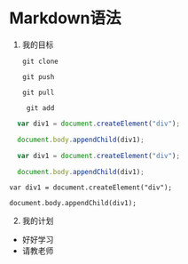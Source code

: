 # Markdown语法

1. 我的目标
 
   `git clone`
 
   ``git push``
 
   ```git pull```
   
        git add
 
```javascript
  var div1 = document.createElement("div");

  document.body.appendChild(div1);
```
 
~~~javascript
  var div1 = document.createElement("div");

  document.body.appendChild(div1);
~~~

  
    var div1 = document.createElement("div");

    document.body.appendChild(div1);
    
2. 我的计划

 * 好好学习
 * 请教老师
